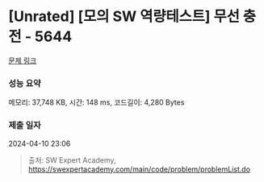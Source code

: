# [Unrated] [모의 SW 역량테스트] 무선 충전 - 5644 

[문제 링크](https://swexpertacademy.com/main/code/problem/problemDetail.do?contestProbId=AWXRDL1aeugDFAUo) 

### 성능 요약

메모리: 37,748 KB, 시간: 148 ms, 코드길이: 4,280 Bytes

### 제출 일자

2024-04-10 23:06



> 출처: SW Expert Academy, https://swexpertacademy.com/main/code/problem/problemList.do